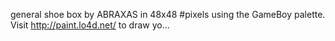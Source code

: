 general shoe box by ABRAXAS in 48x48 #pixels using the GameBoy palette. Visit http://paint.lo4d.net/ to draw yo... 